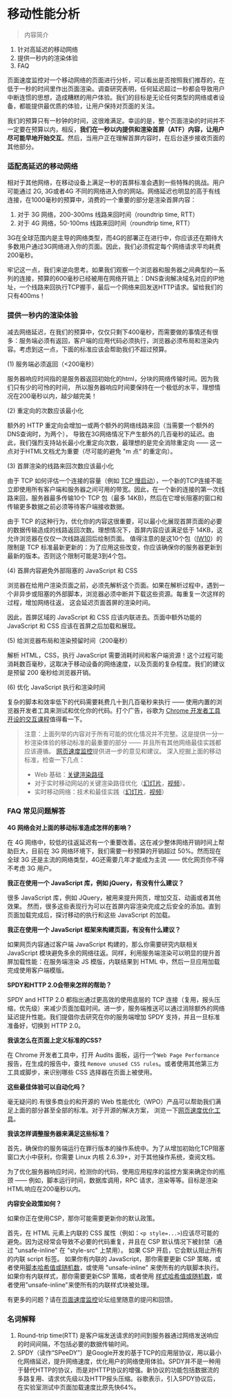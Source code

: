 # 移动性能分析

> 内容简介
1. 针对高延迟的移动网络
2. 提供一秒内的渲染体验
3. FAQ

页面速度监控对一个移动网络的页面进行分析，可以看出是否按照我们推荐的，在低于一秒的时间里作出页面渲染。调查研究表明，任何延迟超过一秒都会导致用户中断连惯的思想，造成糟糕的用户体验。我们的目标是无论任何类型的网络或者设备，都能提供最优质的体验，让用户保持对页面的关注。

我们的预算只有一秒钟的时间，这很难满足。幸运的是，整个页面渲染的时间并不一定要在预算以内，相反，__我们在一秒以内提供和渲染首屏（ATF）内容，让用户尽可能早地开始交互__。然后，当用户正在理解首屏内容时，在后台逐步接收页面的其他部分。

### 适配高延迟的移动网络

相对于其他网络，在移动设备上满足一秒的首屏标准会遇到一些特殊的挑战。用户可能通过 2G, 3G或者4G 不同的网络进入你的网站。网络延迟也明显的高于有线连接，在1000毫秒的预算中，消费的一个重要的部分是渲染首屏内容：

1. 对于 3G 网络，200-300ms 线路来回时间（roundtrip time, RTT）
2. 对于 4G 网络，50-100ms 线路来回时间（roundtrip time, RTT）

3G在全球范围内是主导的网络类型，而4G的部署正在进行中，你应该还在期待大多数用户通过3G网络进入你的页面。因此，我们必须假定每个网络请求平均耗费200毫秒。

牢记这一点，我们来逆向思考。如果我们观察一个浏览器和服务器之间典型的一系列的连接，预算的600毫秒已经被用在网络开销上：DNS查询解决域名对应的IP地址，一个线路来回执行TCP握手，最后一个网络来回发送HTTP请求。留给我们的只有400ms！

### 提供一秒内的渲染体验

减去网络延迟，在我们的预算中，仅仅只剩下400毫秒，而需要做的事情还有很多：服务端必须有返回，客户端的应用代码必须执行，浏览器必须布局和渲染内容。考虑到这一点，下面的标准应该会帮助我们不超过预算。

(1) 服务端必须返回（<200毫秒）

服务器响应时间指的是服务器返回初始化的html，分块的网络传输时间。因为我们只有少的可怜的时间，
所以服务器响应时间要保持在一个极低的水平，理想情况在200毫秒以内，越少越完美！

(2) 重定向的次数应该最小化

额外的 HTTP 重定向会增加一或两个额外的网络线路来回（当需要一个额外的DNS查询时，为两个），
导致在3G网络情况下产生额外的几百毫秒的延迟。由此，我们强烈支持站长最小化重定向次数，最理想的是完全消除重定向 —— 这一点对于HTML文档尤为重要（尽可能的避免 "m 点“ 的重定向）。

(3) 首屏渲染的线路来回次数应该最小化

由于 TCP 如何评估一个连接的容量（例如 [TCP 慢启动](http://en.wikipedia.org/wiki/Slow-start)），一个新的TCP连接不能立即使用所有客户端和服务器之间可用的带宽。因此，在一个新的连接的第一次线路来回，服务器最多传输10个 TCP 包（最多 14KB)，然后在它增长阻塞的窗口和传输更多数据之前必须等待客户端接收数据。

由于 TCP 的这种行为，优化你的内容这很重要，可以最小化展现首屏页面的必要的数据传输造成的线路返回次数。理想情况下，首屏内容应该满足低于 14KB，这允许浏览器在仅仅一次线路返回后绘制页面。
值得注意的是这10个包（[IW10](http://tools.ietf.org/html/draft-hkchu-tcpm-initcwnd-01)）的限制是 TCP 标准最新更新的：为了应用这些改变，你应该确保你的服务器更新到最新的版本。否则这个限制可能是3到4个包。

(4) 首屏内容避免外部阻塞的 JavaScript 和 CSS

浏览器在给用户渲染页面之前，必须先解析这个页面。如果在解析过程中，遇到一个非异步或阻塞的外部脚本，浏览器必须中断并下载这些资源。每重复一次这样的过程，增加网络往返，
这会延迟页面首屏的渲染时间。

因此，首屏区域的 JavaScript 和 CSS 应该内联进去。页面中额外功能的 JavaScript 和 CSS 应该在首屏之后加载和展现。

(5) 给浏览器布局和渲染预留时间（200毫秒）

解析 HTML，CSS，执行 JavaScript 需要消耗时间和客户端资源！这个过程可能消耗数百毫秒，这取决于移动设备的网络速度，以及页面的复杂程度。我们的建议是预留 200 毫秒给浏览器开销。

(6) 优化 JavaScript 执行和渲染时间

复杂的脚本和效率低下的代码需要耗费几十到几百毫秒来执行 —— 使用内置的浏览器开发者工具来测试和优化你的代码。打个广告，谷歌为 [Chrome 开发者工具开设的交互课程](http://discover-devtools.codeschool.com/)值得看一下。

> 注意：上面列举的内容对于所有可能的优化情况并不完整。这是提供一分一秒渲染体验的移动标准的最重要的部分 —— 并且所有其他网络最佳实践都应该遵循。
> [网页速度监控](https://developers.google.com/speed/pagespeed/insights)提供进一步的意见和建议。
> 深入挖掘上面的移动标准，检查一下几点：
> * Web 基础：[关键渲染路径](https://developers.google.com/web/fundamentals/documentation/performance/critical-rendering-path/index)
> * 对于实时移动网站的关键渲染路径优化（[幻灯片](http://bit.ly/mobilecrp)，[视频](http://www.youtube.com/watch?v=YV1nKLWoARQ)）。
> * 实时移动网络：技术和最佳实践（[幻灯片](http://storage.googleapis.com/io-2013/presentations/239-%20Instant%20Mobile%20Websites-%20Techniques%20and%20Best%20Practices.pdf)，[视频](https://www.youtube.com/watch?v=Bzw8-ZLpwtw)）

### FAQ 常见问题解答

__4G 网络会对上面的移动标准造成怎样的影响？__

在 4G 网络中，较低的往返延迟有一个重要改善。这在减少整体网络开销时间上帮助巨大，目前在 3G 网络环境下，我们需要一秒预算的开销超过 50%。然而现在全球 3G 还是主流的网络类型，4G还需要几年才能成为主流 —— 优化网页你不得不考虑 3G 用户。

__我正在使用一个 JavaScript 库，例如 jQuery，有没有什么建议？__

很多 JavaScript 库，例如 JQuery，被用来提升网页，增加交互、动画或者其他效果。
然而，很多这些表现行为可以在首屏内容渲染完成之后安全的添加。直到页面加载完成后，探讨移动的执行和这些 JavaScript 的加载。

__我正在使用一个 JavaScript 框架来构建页面，有没有什么建议？__

如果网页内容通过客户端 JavaScript 构建的，那么你需要研究内联相关 JavaScript 模块避免多余的网络往返。同样，利用服务端渲染可以明显的提升首屏加载性能：在服务端渲染 JS 模版，内联结果到 HTML 中，然后一旦应用加载完成使用客户端模版。

__SPDY和HTTP 2.0会带来怎样的帮助？__

SPDY and HTTP 2.0 都指出通过更高效的使用底层的 TCP 连接（复用，报头压缩，优先级）来减少页面加载时间。进一步，服务端推送可以通过消除额外的网络延迟提升性能。我们提倡你去研究在你的服务端增加 SPDY 支持，并且一旦标准准备好，切换到 HTTP 2.0。

__我该怎么在页面上定义标准的CSS?__

在 Chrome 开发者工具中，打开 Audits 面板，运行一个``Web Page Performance`` 报告，在生成的报告中，查找 ``Remove unused CSS rules``。或者使用其他第三方工具或脚步，来识别哪些 CSS 选择器在页面上被使用。

__这些最佳体验可以自动化吗？__

毫无疑问的.有很多商业的和开源的 Web 性能优化（WPO）产品可以帮助我们满足上面的部分甚至全部的标准。对于开源的解决方案，
浏览一下[网页速度优化工具](https://developers.google.com/speed/pagespeed/optimization)。

__我该怎样调整服务器来满足这些标准？__

首先，确保你的服务端运行在罪行版本的操作系统中。为了从增加初始化TCP阻塞窗口大小中获利，你需要 Linux 内核 2.6.39+，对于其他操作系统，查阅文档。

为了优化服务器响应时间，检测你的代码，使用应用程序的监控方案来确定你的瓶颈 —— 例如，脚本运行时间，数据库调用，RPC 请求，渲染等等。目标是渲染HTML响应在200毫秒以内。

__内容安全政策如何？__

如果你正在使用CSP，那你可能需要更新你的默认政策。

首先，在 HTML 元素上内联的 CSS 属性（例如：```<p style=...>```)应该尽可能的避免。因为这经常会导致不必要的代码重复，并且在 CSP 默认情况下被封禁（通过 "unsafe-inline" 在 "style-src" 上禁用）。
如果 CSP 开启，它会默认阻止所有的内联 script 标签。
如果你有内联的 JavaScript，那你需要更新 CSP 策略，或者使用[脚本哈希值或随机数](http://www.w3.org/TR/CSP11/#script-src)，或使用 "unsafe-inline" 来使所有的内联脚本执行。如果你有内联样式，那你需要更新CSP 策略，或者使用
[样式哈希值或随机数](http://www.w3.org/TR/CSP11/#style-src)，或者使用"unsafe-inline"来使所有的内联样式块被处理。

有更多的问题？请在[页面速度监控](http://groups.google.com/group/pagespeed-insights-discuss)论坛组里随意的提问和回馈。


### 名词解释

1. Round-trip time(RTT) 是客户端发送请求的时间到服务器通过网络发送响应的时间间隔，不包括必要的数据传输时间。
2. SPDY（读作“SPeeDY”）是Google开发的基于TCP的应用层协议，用以最小化网络延迟，提升网络速度，优化用户的网络使用体验。SPDY并不是一种用于替代HTTP的协议，而是对HTTP协议的增强。新协议的功能包括数据流的多路复用、请求优先级以及HTTP报头压缩。谷歌表示，引入SPDY协议后，在实验室测试中页面加载速度比原先快64%。

